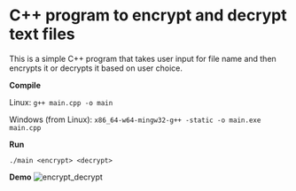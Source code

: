 # C++ program to encrypt and decrypt text files

This is a simple C++ program that takes user input for file name and then encrypts it or decrypts it based on user choice.

**Compile**

Linux: `g++ main.cpp -o main`

Windows (from Linux): `x86_64-w64-mingw32-g++ -static -o main.exe main.cpp`

**Run**

`./main <encrypt> <decrypt>`

**Demo**
![encrypt_decrypt](https://github.com/Murali2602/Projects/assets/85734361/6d9b6e73-c19f-4c98-a0d7-a323355247a2)
